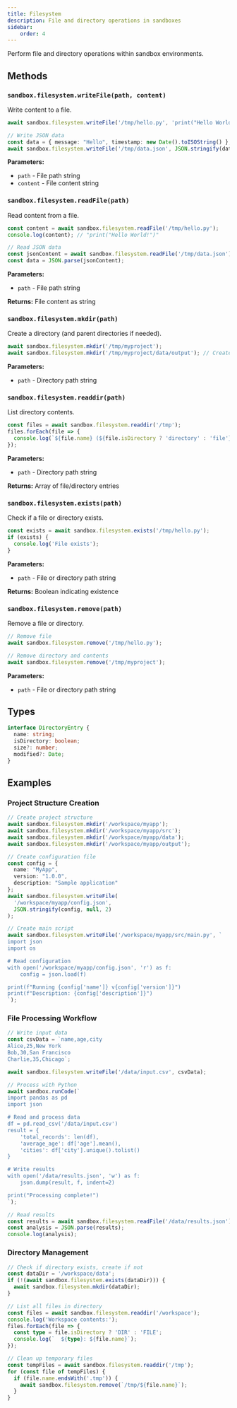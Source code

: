 ```yaml
---
title: Filesystem
description: File and directory operations in sandboxes
sidebar:
    order: 4
---
```


Perform file and directory operations within sandbox environments.

## Methods

### `sandbox.filesystem.writeFile(path, content)`

Write content to a file.

```typescript
await sandbox.filesystem.writeFile('/tmp/hello.py', 'print("Hello World!")');

// Write JSON data
const data = { message: "Hello", timestamp: new Date().toISOString() };
await sandbox.filesystem.writeFile('/tmp/data.json', JSON.stringify(data, null, 2));
```

**Parameters:**
- `path` - File path string
- `content` - File content string

### `sandbox.filesystem.readFile(path)`

Read content from a file.

```typescript
const content = await sandbox.filesystem.readFile('/tmp/hello.py');
console.log(content); // "print("Hello World!")"

// Read JSON data
const jsonContent = await sandbox.filesystem.readFile('/tmp/data.json');
const data = JSON.parse(jsonContent);
```

**Parameters:**
- `path` - File path string

**Returns:** File content as string

### `sandbox.filesystem.mkdir(path)`

Create a directory (and parent directories if needed).

```typescript
await sandbox.filesystem.mkdir('/tmp/myproject');
await sandbox.filesystem.mkdir('/tmp/myproject/data/output'); // Creates nested dirs
```

**Parameters:**
- `path` - Directory path string

### `sandbox.filesystem.readdir(path)`

List directory contents.

```typescript
const files = await sandbox.filesystem.readdir('/tmp');
files.forEach(file => {
  console.log(`${file.name} (${file.isDirectory ? 'directory' : 'file'})`);
});
```

**Parameters:**
- `path` - Directory path string

**Returns:** Array of file/directory entries

### `sandbox.filesystem.exists(path)`

Check if a file or directory exists.

```typescript
const exists = await sandbox.filesystem.exists('/tmp/hello.py');
if (exists) {
  console.log('File exists');
}
```

**Parameters:**
- `path` - File or directory path string

**Returns:** Boolean indicating existence

### `sandbox.filesystem.remove(path)`

Remove a file or directory.

```typescript
// Remove file
await sandbox.filesystem.remove('/tmp/hello.py');

// Remove directory and contents
await sandbox.filesystem.remove('/tmp/myproject');
```

**Parameters:**
- `path` - File or directory path string

## Types

```typescript
interface DirectoryEntry {
  name: string;
  isDirectory: boolean;
  size?: number;
  modified?: Date;
}
```

## Examples

### Project Structure Creation

```typescript
// Create project structure
await sandbox.filesystem.mkdir('/workspace/myapp');
await sandbox.filesystem.mkdir('/workspace/myapp/src');
await sandbox.filesystem.mkdir('/workspace/myapp/data');
await sandbox.filesystem.mkdir('/workspace/myapp/output');

// Create configuration file
const config = {
  name: "MyApp",
  version: "1.0.0",
  description: "Sample application"
};
await sandbox.filesystem.writeFile(
  '/workspace/myapp/config.json', 
  JSON.stringify(config, null, 2)
);

// Create main script
await sandbox.filesystem.writeFile('/workspace/myapp/src/main.py', `
import json
import os

# Read configuration
with open('/workspace/myapp/config.json', 'r') as f:
    config = json.load(f)

print(f"Running {config['name']} v{config['version']}")
print(f"Description: {config['description']}")
`);
```

### File Processing Workflow

```typescript
// Write input data
const csvData = `name,age,city
Alice,25,New York
Bob,30,San Francisco
Charlie,35,Chicago`;

await sandbox.filesystem.writeFile('/data/input.csv', csvData);

// Process with Python
await sandbox.runCode(`
import pandas as pd
import json

# Read and process data
df = pd.read_csv('/data/input.csv')
result = {
    'total_records': len(df),
    'average_age': df['age'].mean(),
    'cities': df['city'].unique().tolist()
}

# Write results
with open('/data/results.json', 'w') as f:
    json.dump(result, f, indent=2)

print("Processing complete!")
`);

// Read results
const results = await sandbox.filesystem.readFile('/data/results.json');
const analysis = JSON.parse(results);
console.log(analysis);
```

### Directory Management

```typescript
// Check if directory exists, create if not
const dataDir = '/workspace/data';
if (!(await sandbox.filesystem.exists(dataDir))) {
  await sandbox.filesystem.mkdir(dataDir);
}

// List all files in directory
const files = await sandbox.filesystem.readdir('/workspace');
console.log('Workspace contents:');
files.forEach(file => {
  const type = file.isDirectory ? 'DIR' : 'FILE';
  console.log(`  ${type}: ${file.name}`);
});

// Clean up temporary files
const tempFiles = await sandbox.filesystem.readdir('/tmp');
for (const file of tempFiles) {
  if (file.name.endsWith('.tmp')) {
    await sandbox.filesystem.remove(`/tmp/${file.name}`);
  }
}
```